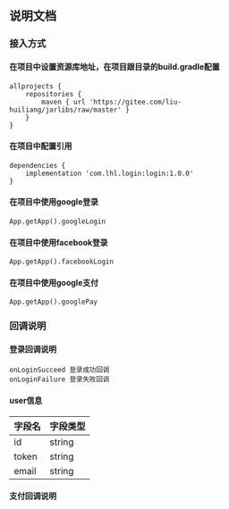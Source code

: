 ## 说明文档
### 接入方式

#### 在项目中设置资源库地址，在项目跟目录的build.gradle配置


```
allprojects {
    repositories {
        maven { url 'https://gitee.com/liu-huiliang/jarlibs/raw/master' }
    }
}

```

####  在项目中配置引用

```
dependencies {
    implementation 'com.lhl.login:login:1.0.0'
}
```

#### 在项目中使用google登录
```
App.getApp().googleLogin
```

#### 在项目中使用facebook登录
```
App.getApp().facebookLogin
```

#### 在项目中使用google支付

```
App.getApp().googlePay
```

### 回调说明

#### 登录回调说明
```
onLoginSucceed 登录成功回调
onLoginFailure 登录失败回调
```
#### user信息
| 字段名 | 字段类型 |
| --- | --- |
 | id | string |
 | token | string |
 | email | string  |

#### 支付回调说明

